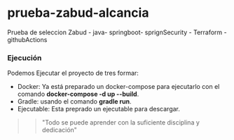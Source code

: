 # prueba-zabud-alcancia
Prueba de seleccion Zabud - java- springboot- sprignSecurity - Terraform - githubActions

### Ejecución
Podemos Ejecutar el proyecto de tres formar:
- Docker: Ya está preparado un
  docker-compose para ejecutarlo con el comando
  **docker-compose -d up --build**.
- Gradle: usando el comando **gradle run**.
- Ejecutable: Esta preprado un ejecutable para descargar.


>> "Todo se puede aprender con la suficiente disciplina y dedicación"

